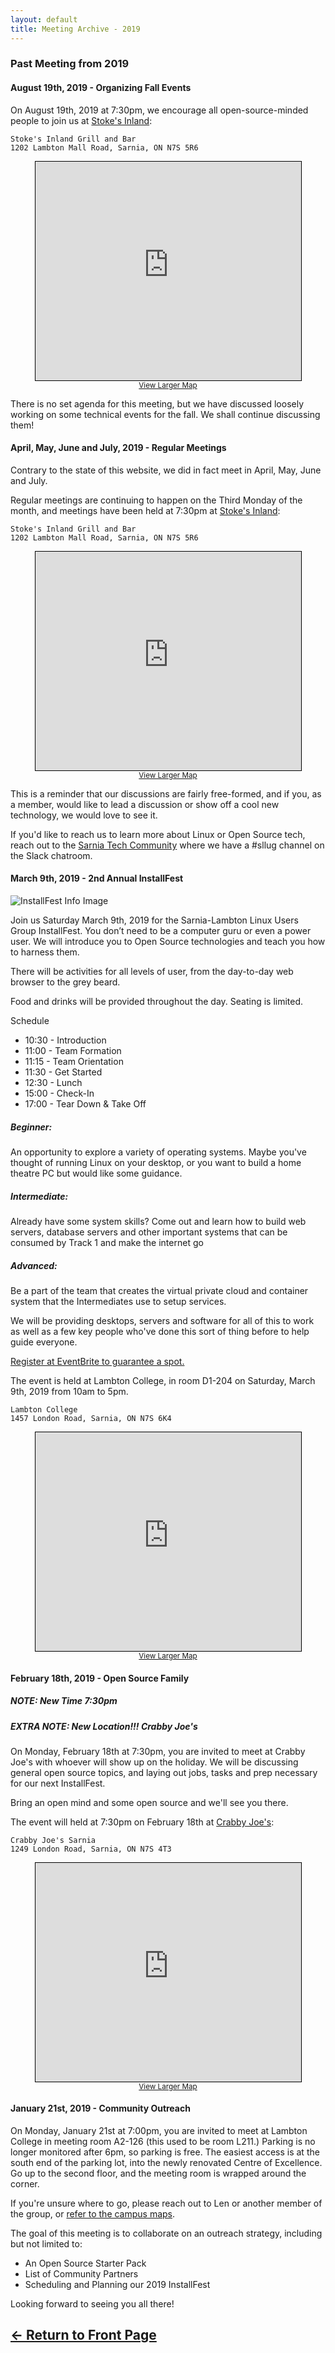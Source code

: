```yaml
---
layout: default
title: Meeting Archive - 2019
---
```


### Past Meeting from 2019

#### <a name="2019-08-19" />August 19th, 2019 - Organizing Fall Events

On August 19th, 2019 at 7:30pm, we encourage all open-source-minded people to
join us at [Stoke's Inland](http://www.stokesinland.com/):

    Stoke's Inland Grill and Bar
    1202 Lambton Mall Road, Sarnia, ON N7S 5R6

<div style="text-align: center"><iframe width="425" height="350" frameborder="0" scrolling="no" marginheight="0" marginwidth="0" src="https://www.openstreetmap.org/export/embed.html?bbox=-82.35724389553071%2C42.98256064692253%2C-82.35370337963106%2C42.98433641243995&amp;layer=mapnik&amp;marker=42.98344853609279%2C-82.35547363758087" style="border: 1px solid black"></iframe><br/><small><a href="https://www.openstreetmap.org/?mlat=42.98345&amp;mlon=-82.35547#map=19/42.98345/-82.35547">View Larger Map</a></small></div>

There is no set agenda for this meeting, but we have discussed loosely working
on some technical events for the fall. We shall continue discussing them!

#### <a name="2019-skip" />April, May, June and July, 2019 - Regular Meetings

Contrary to the state of this website, we did in fact meet in April, May, June
and July.

Regular meetings are continuing to happen on the Third Monday of the month, and
meetings have been held at 7:30pm at [Stoke's Inland](http://www.stokesinland.com/):

    Stoke's Inland Grill and Bar
    1202 Lambton Mall Road, Sarnia, ON N7S 5R6

<div style="text-align: center"><iframe width="425" height="350" frameborder="0" scrolling="no" marginheight="0" marginwidth="0" src="https://www.openstreetmap.org/export/embed.html?bbox=-82.35724389553071%2C42.98256064692253%2C-82.35370337963106%2C42.98433641243995&amp;layer=mapnik&amp;marker=42.98344853609279%2C-82.35547363758087" style="border: 1px solid black"></iframe><br/><small><a href="https://www.openstreetmap.org/?mlat=42.98345&amp;mlon=-82.35547#map=19/42.98345/-82.35547">View Larger Map</a></small></div>

This is a reminder that our discussions are fairly free-formed, and if you, as a
member, would like to lead a discussion or show off a cool new technology, we
would love to see it.

If you'd like to reach us to learn more about Linux or Open Source tech, reach
out to the [Sarnia Tech Community](https://www.sarniatech.ca) where we have a #sllug
channel on the Slack chatroom.

#### <a name="2019-03-09" />March 9th, 2019 - 2nd Annual InstallFest

![InstallFest Info Image](/installfest-2019-03-09-fbevent.png)

Join us Saturday March 9th, 2019 for the Sarnia-Lambton Linux Users Group InstallFest.
You don’t need to be a computer guru or even a power user. We will introduce you to
Open Source technologies and teach you how to harness them.

There will be activities for all levels of user, from the day-to-day web browser to the grey beard.

Food and drinks will be provided throughout the day. Seating is limited.

Schedule

- 10:30 - Introduction
- 11:00 - Team Formation
- 11:15 - Team Orientation
- 11:30 - Get Started
- 12:30 - Lunch
- 15:00 - Check-In
- 17:00 - Tear Down & Take Off

##### Beginner:

An opportunity to explore a variety of operating systems. Maybe you've thought of running Linux on your desktop, or you want to build a home theatre PC but would like some guidance.

##### Intermediate:

Already have some system skills? Come out and learn how to build web servers, database servers and other important systems that can be consumed by Track 1 and make the internet go

##### Advanced:

Be a part of the team that creates the virtual private cloud and container system that the Intermediates use to setup services.

We will be providing desktops, servers and software for all of this to work as well as a few key people who've done this sort of thing before to help guide everyone.

[Register at EventBrite to guarantee a spot.](https://www.eventbrite.ca/e/installfest-winter-2019-tickets-56727257755)

The event is held at Lambton College, in room D1-204 on Saturday, March
9th, 2019 from 10am to 5pm.

    Lambton College
    1457 London Road, Sarnia, ON N7S 6K4

<div style="text-align: center"><iframe width="425" height="350" frameborder="0" scrolling="no" marginheight="0" marginwidth="0" src="https://www.openstreetmap.org/export/embed.html?bbox=-82.34992146492006%2C42.97531577703431%2C-82.34284043312073%2C42.97882450426229&amp;layer=mapnik&amp;marker=42.97707016567445%2C-82.34638094902039" style="border: 1px solid black"></iframe><br/><small><a href="https://www.openstreetmap.org/?mlat=42.97707&amp;mlon=-82.34638#map=18/42.97707/-82.34638">View Larger Map</a></small></div>

#### <a name="2019-02-18" />February 18th, 2019 - Open Source Family

##### NOTE: New Time **7:30pm**

##### EXTRA NOTE: New Location!!! **Crabby Joe's**

On Monday, February 18th at 7:30pm, you are invited to meet at Crabby Joe's
with whoever will show up on the holiday. We will be discussing general open
source topics, and laying out jobs, tasks and prep necessary for our next
InstallFest.

Bring an open mind and some open source and we'll see you there.

The event will held at 7:30pm on February 18th at [Crabby Joe's](https://www.crabbyjoes.com/location/sarnia/):

    Crabby Joe's Sarnia
    1249 London Road, Sarnia, ON N7S 4T3

<div style="text-align: center"><iframe width="425" height="350" frameborder="0" scrolling="no" marginheight="0" marginwidth="0" src="https://www.openstreetmap.org/export/embed.html?bbox=-82.36435174942018%2C42.97723892972788%2C-82.35727071762086%2C42.980747547221256&amp;layer=mapnik&amp;marker=42.978993263500826%2C-82.36081123352051" style="border: 1px solid black"></iframe><br/><small><a href="https://www.openstreetmap.org/?mlat=42.97899&amp;mlon=-82.36081#map=18/42.97899/-82.36081">View Larger Map</a></small></div>

#### <a name="2019-01-21" />January 21st, 2019 - Community Outreach

On Monday, January 21st at 7:00pm, you are invited to meet at Lambton College
in meeting room A2-126 (this used to be room L211.) Parking is no longer
monitored after 6pm, so parking is free. The easiest access is at the south
end of the parking lot, into the newly renovated Centre of Excellence. Go up
to the second floor, and the meeting room is wrapped around the corner.

If you're unsure where to go, please reach out to Len or another member of
the group, or [refer to the campus maps](https://www.lambtoncollege.ca/Contact/Maps_and_Directions/Campus_Maps/).

The goal of this meeting is to collaborate on an outreach strategy, including
but not limited to:

- An Open Source Starter Pack
- List of Community Partners
- Scheduling and Planning our 2019 InstallFest

Looking forward to seeing you all there!

## [&#8592; Return to Front Page](/)
